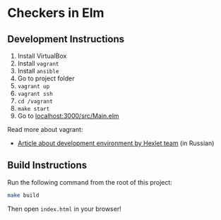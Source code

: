 # Checkers in Elm

## Development Instructions
1. Install VirtualBox
1. Install `vagrant`
1. Install `ansible`
1. Go to project folder
1. `vagrant up`
1. `vagrant ssh`
1. `cd /vagrant`
1. `make start`
1. Go to [localhost:3000/src/Main.elm](http://localhost:3000/src/Main.elm)

Read more about vagrant:

- [Article about development environment by Hexlet team][hexlet-environment-article] (in Russian)


## Build Instructions

Run the following command from the root of this project:

```bash
make build
```

Then open `index.html` in your browser!

[hexlet-environment-article]: https://map.hexlet.io/pages/development?utm_content=buffer1aad7&utm_medium=social&utm_source=twitter.com&utm_campaign=buffer
